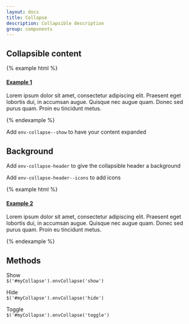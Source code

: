 ```yaml
---
layout: docs
title: Collapse
description: Collapsible description
group: components
---
```


<h2>Collapsible content</h2>

{% example html %}
<h4 class="env-text">
   <a role="button" class="env-button env-button--link" href="#container1" data-env-collapse aria-expanded="false" aria-controls="container1">
      Example 1
   </a>
</h4>

<div class="env-collapse" id="container1">
   <p class="env-text">Lorem ipsum dolor sit amet, consectetur adipiscing elit. Praesent eget lobortis dui, in accumsan augue. Quisque nec augue quam. Donec sed purus quam. Proin eu tincidunt metus.</p>
</div>

{% endexample %}

<p>
   Add <code class="highlighter-rouge">env-collapse--show</code> to have your content expanded
</p>

<h2>Background</h2>
<p>Add <code class="highlighter-rouge">env-collapse-header</code> to give the collapsible header a background</p>
<p>Add <code class="highlighter-rouge">env-collapse-header--icons</code> to add icons</p>

{% example html %}
<h4 class="env-text">
<a class="env-button env-collapse-header env-collapse-header--icons" role="button" href="#container2"
   data-env-collapse aria-expanded="false" aria-controls="container2">
      Example 2
   </a>
</h4>

<div class="env-collapse" id="container2">
   <p class="env-text env-p--top-20">Lorem ipsum dolor sit amet, consectetur adipiscing elit. Praesent eget lobortis dui, in accumsan augue. Quisque nec augue quam. Donec sed purus quam. Proin eu tincidunt metus.</p>
</div>

{% endexample %}

## Methods ##

Show  
`$('#myCollapse').envCollapse('show')`

Hide   
`$('#myCollapse').envCollapse('hide')`

Toggle   
`$('#myCollapse').envCollapse('toggle')`